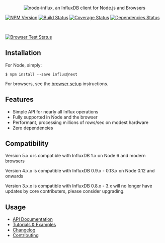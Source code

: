<p align="center">
  <img src="https://raw.github.com/node-influx/node-influx/master/logo.png?v3" alt="node-influx, an InfluxDB client for Node.js and Browsers">

  <br>

  <a href="https://www.npmjs.org/package/influx"><img src="http://img.shields.io/npm/v/influx.svg" alt="NPM Version"></a>
  <a href="https://travis-ci.org/node-influx/node-influx"><img src="http://img.shields.io/travis/node-influx/node-influx/master.svg" alt="Build Status"></a>
  <a href="https://coveralls.io/github/node-influx/node-influx?branch=master"><img src="https://coveralls.io/repos/github/node-influx/node-influx/badge.svg?branch=master" alt="Coverage Status"></a>
  <a href="https://david-dm.org/node-influx/node-influx"><img src="https://david-dm.org/node-influx/node-influx/status.svg" alt="Dependencies Status"></a>

  <br>


  <a href="https://saucelabs.com/u/node-influx"><img src="https://saucelabs.com/browser-matrix/node-influx.svg" alt="Browser Test Status"></a>
</p>

## Installation

For Node, simply:

    $ npm install --save influx@next

For browsers, see the [browser setup](https://node-influx.github.io/manual/usage.html#browser-setup) instructions.

## Features

 * Simple API for nearly all Influx operations
 * Fully supported in Node and the browser
 * Performant, processing millions of rows/sec on modest hardware
 * Zero dependencies

## Compatibility

Version 5.x.x is compatible with InfluxDB 1.x on Node 6 and modern browsers

Version 4.x.x is compatible with InfluxDB 0.9.x - 0.13.x on Node 0.12 and onwards

Version 3.x.x is compatible with InfluxDB 0.8.x - 3.x will no longer have updates by core contributers, please consider upgrading.

## Usage

 * [API Documentation](https://node-influx.github.io/class/src/index.js~InfluxDB.html)
 * [Tutorials & Examples](https://node-influx.github.io/manual/tutorial.html)
 * [Changelog](https://node-influx.github.io/manual/changelog.html)
 * [Contributing](https://node-influx.github.io/manual/changelog.html)
